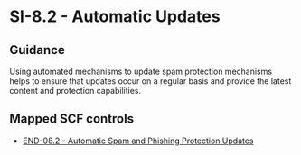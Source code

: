 # SI-8.2 - Automatic Updates
## Guidance
Using automated mechanisms to update spam protection mechanisms helps to ensure that updates occur on a regular basis and provide the latest content and protection capabilities.
## Mapped SCF controls
- [END-08.2 - Automatic Spam and Phishing Protection Updates](../scf/end-082-automaticspamandphishingprotectionupdates.md)